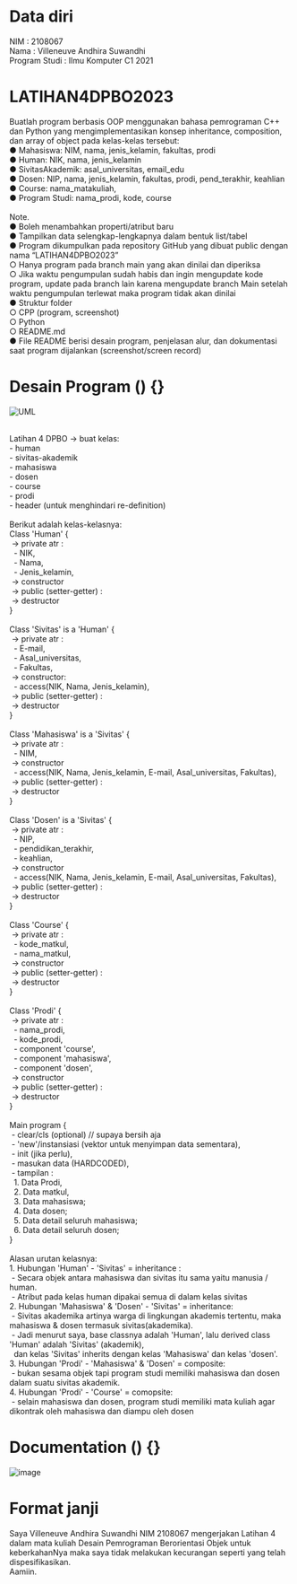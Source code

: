 # Data diri
NIM               : 2108067<br />
Nama              : Villeneuve Andhira Suwandhi<br />
Program Studi     : Ilmu Komputer C1 2021<br />

# LATIHAN4DPBO2023
Buatlah program berbasis OOP menggunakan bahasa pemrograman C++ dan
Python yang mengimplementasikan konsep inheritance, composition, dan array of
object pada kelas-kelas tersebut:
<br />
●  Mahasiswa: NIM, nama, jenis_kelamin, fakultas, prodi<br />
● Human: NIK, nama, jenis_kelamin<br />
● SivitasAkademik: asal_universitas, email_edu<br />
● Dosen: NIP, nama, jenis_kelamin, fakultas, prodi, pend_terakhir, keahlian<br />
● Course: nama_matakuliah,<br />
● Program Studi: nama_prodi, kode, course<br />
<br />
Note.<br />
● Boleh menambahkan properti/atribut baru<br />
● Tampilkan data selengkap-lengkapnya dalam bentuk list/tabel<br />
● Program dikumpulkan pada repository GitHub yang dibuat public dengan nama
“LATIHAN4DPBO2023”<br />
○ Hanya program pada branch main yang akan dinilai dan diperiksa<br />
○ Jika waktu pengumpulan sudah habis dan ingin mengupdate kode program,
update pada branch lain karena mengupdate branch Main setelah waktu
pengumpulan terlewat maka program tidak akan dinilai<br />
● Struktur folder<br />
○ CPP (program, screenshot)<br />
○ Python<br />
○ README.md<br />
● File README berisi desain program, penjelasan alur, dan dokumentasi saat
program dijalankan (screenshot/screen record)<br />

# Desain Program () {}

![UML](https://user-images.githubusercontent.com/101118033/224547686-30ebeaab-4530-4c26-8c93-781eab519306.png)

<br />
Latihan 4 DPBO -> buat kelas:<br />
- human<br />
- sivitas-akademik<br />
- mahasiswa<br />
- dosen<br />
- course<br />
- prodi<br />
- header (untuk menghindari re-definition)<br />
<br />
Berikut adalah kelas-kelasnya:<br />
Class 'Human' {<br />
      &nbsp;-> private atr :<br />
            &nbsp;&nbsp;- NIK,<br />
            &nbsp;&nbsp;- Nama,<br />
            &nbsp;&nbsp;- Jenis_kelamin,<br />
      &nbsp;-> constructor<br />
      &nbsp;-> public (setter-getter) :<br />
      &nbsp;-> destructor<br />
}<br />
<br />
Class 'Sivitas' is a 'Human' {<br />
      &nbsp;-> private atr :<br />
            &nbsp;&nbsp;- E-mail,<br />
            &nbsp;&nbsp;- Asal_universitas,<br />
            &nbsp;&nbsp;- Fakultas,<br />
      &nbsp;-> constructor:<br />
            &nbsp;&nbsp;- access(NIK, Nama, Jenis_kelamin),<br />
      &nbsp;-> public (setter-getter) :<br />
      &nbsp;-> destructor<br />
}<br />
<br />
Class 'Mahasiswa' is a 'Sivitas' {<br />
      &nbsp;-> private atr :<br />
            &nbsp;&nbsp;- NIM,<br />
      &nbsp;-> constructor<br />
            &nbsp;&nbsp;- access(NIK, Nama, Jenis_kelamin, E-mail, Asal_universitas, Fakultas),<br />
      &nbsp;-> public (setter-getter) :<br />
      &nbsp;-> destructor<br />
}<br />
<br />
Class 'Dosen' is a 'Sivitas' {<br />
      &nbsp;-> private atr :<br />
            &nbsp;&nbsp;- NIP,<br />
            &nbsp;&nbsp;- pendidikan_terakhir,<br />
            &nbsp;&nbsp;- keahlian,<br />
      &nbsp;-> constructor<br />
            &nbsp;&nbsp;- access(NIK, Nama, Jenis_kelamin, E-mail, Asal_universitas, Fakultas),<br />
      &nbsp;-> public (setter-getter) :<br />
      &nbsp;-> destructor<br />
}<br />
<br />
Class 'Course' {<br />
      &nbsp;-> private atr :<br />
            &nbsp;&nbsp;- kode_matkul,<br />
            &nbsp;&nbsp;- nama_matkul,<br />
      &nbsp;-> constructor<br />
      &nbsp;-> public (setter-getter) :<br />
      &nbsp;-> destructor<br />
}<br />
<br />
Class 'Prodi' {<br />
      &nbsp;-> private atr :<br />
            &nbsp;&nbsp;- nama_prodi,<br />
            &nbsp;&nbsp;- kode_prodi,<br />
            &nbsp;&nbsp;- component 'course',<br />
            &nbsp;&nbsp;- component 'mahasiswa',<br />
            &nbsp;&nbsp;- component 'dosen',<br />
      &nbsp;-> constructor<br />
      &nbsp;-> public (setter-getter) :<br />
      &nbsp;-> destructor<br />
}<br />
<br />
Main program {<br />
      &nbsp;- clear/cls (optional) // supaya bersih aja<br />
      &nbsp;- 'new'/instansiasi (vektor untuk menyimpan data sementara),<br />
      &nbsp;- init (jika perlu),<br />
      &nbsp;- masukan data (HARDCODED),<br />
      &nbsp;- tampilan :<br />
            &nbsp;&nbsp;1. Data Prodi,<br />
            &nbsp;&nbsp;2. Data matkul,<br />
            &nbsp;&nbsp;3. Data mahasiswa;<br />
            &nbsp;&nbsp;4. Data dosen;<br />
            &nbsp;&nbsp;5. Data detail seluruh mahasiswa;<br />
            &nbsp;&nbsp;6. Data detail seluruh dosen;<br />
}<br />
<br />
Alasan urutan kelasnya:<br />
1. Hubungan 'Human' - 'Sivitas' = inheritance :<br />
      &nbsp;- Secara objek antara mahasiswa dan sivitas itu sama yaitu manusia / human.<br />
      &nbsp;- Atribut pada kelas human dipakai semua di dalam kelas sivitas<br />
2. Hubungan 'Mahasiswa' & 'Dosen' - 'Sivitas' = inheritance:<br />
      &nbsp;- Sivitas akademika artinya warga di lingkungan akademis tertentu, maka mahasiswa & dosen termasuk sivitas(akademika).<br />
      &nbsp;- Jadi menurut saya, base classnya adalah 'Human', lalu derived class 'Human' adalah 'Sivitas' (akademik),<br />
      &nbsp;&nbsp;dan kelas 'Sivitas' inherits dengan kelas 'Mahasiswa' dan kelas 'dosen'.<br />
3. Hubungan 'Prodi' - 'Mahasiswa' & 'Dosen' = composite:<br />
      &nbsp;- bukan sesama objek tapi program studi memiliki mahasiswa dan dosen dalam suatu sivitas akademik.<br />
4. Hubungan 'Prodi' - 'Course' = comopsite:<br />
      &nbsp;- selain mahasiswa dan dosen, program studi memiliki mata kuliah agar dikontrak oleh mahasiswa dan diampu oleh dosen<br />

# Documentation () {}

![image](https://user-images.githubusercontent.com/101118033/224548317-16bd7c86-8d75-4ef0-80bd-39db48c29638.png)

# Format janji
Saya Villeneuve Andhira Suwandhi NIM 2108067 mengerjakan Latihan 4<br />
dalam mata kuliah Desain Pemrograman Berorientasi Objek untuk keberkahanNya maka saya tidak melakukan kecurangan seperti yang telah dispesifikasikan.<br />
Aamiin.<br />
